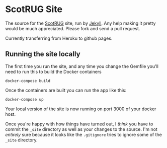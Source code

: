 # ScotRUG Site

The source for the [ScotRUG][] site, run by [Jekyll][].  Any help making it pretty would be much appreciated.  Please fork and send a pull request. 

Currently transferring from Heroku to github pages.

## Running the site locally

The first time you run the site, and any time you change the Gemfile you'll
need to run this to build the Docker containers

    docker-compose build

Once the containers are built you can run the app like this:

    docker-compose up

Your local version of the site is now running on port 3000 of your docker
host.

Once you're happy with how things have turned out, I *think* you have to
commit the `_site` directory as well as your changes to the source. I'm not
*entirely* sure because it looks like the `.gitignore` tries to ignore some
of the `_site` directory.

[ScotRUG]: http://scotrug.org
[Jekyll]: http://github.com/mojombo/jekyll

